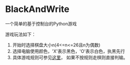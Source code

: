 # BlackAndWrite
一个简单的基于控制台的Python游戏

游戏玩法如下：

1. 开始时选择棋盘大小n(4<=n<=26且n为偶数)
2. 选择电脑使用颜色，'X'表示黑色，'O'表示白色，执黑先行
3. 具体游戏规则可参见[这里](https://baike.baidu.com/item/%E9%BB%91%E7%99%BD%E6%A3%8B/80689?fr=aladdin#4)，
   如果不按规则走棋则直接判输。
